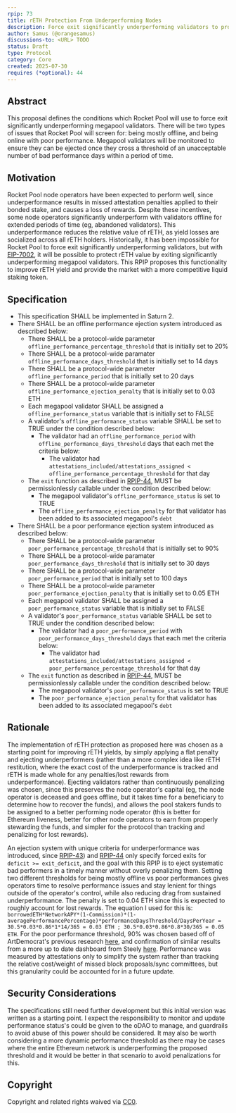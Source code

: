 ```yaml
---
rpip: 73
title: rETH Protection From Underperforming Nodes
description: Force exit significantly underperforming validators to protect rETH from yield loss.
author: Samus (@orangesamus)
discussions-to: <URL> TODO
status: Draft
type: Protocol
category: Core
created: 2025-07-30
requires (*optional): 44
---
```


## Abstract
This proposal defines the conditions which Rocket Pool will use to force exit significantly underperforming megapool validators. There will be two types of issues that Rocket Pool will screen for: being mostly offline, and being online with poor performance. Megapool validators will be monitored to ensure they can be ejected once they cross a threshold of an unacceptable number of bad performance days within a period of time.

## Motivation
Rocket Pool node operators have been expected to perform well, since underperformance results in missed attestation penalties applied to their bonded stake, and causes a loss of rewards. Despite these incentives, some node operators significantly underperform with validators offline for extended periods of time (eg, abandoned validators). This underperformance reduces the relative value of rETH, as yield losses are socialized across all rETH holders. Historically, it has been impossible for Rocket Pool to force exit significantly underperforming validators, but with [EIP-7002](https://eips.ethereum.org/EIPS/eip-7002), it will be possible to protect rETH value by exiting significantly underperforming megapool validators. This RPIP proposes this functionality to improve rETH yield and provide the market with a more competitive liquid staking token.

## Specification
- This specification SHALL be implemented in Saturn 2. 
- There SHALL be an offline performance ejection system introduced as described below:
  - There SHALL be a protocol-wide parameter `offline_performance_percentage_threshold` that is initially set to 20%
  - There SHALL be a protocol-wide paramater `offline_performance_days_threshold` that is initially set to 14 days
  - There SHALL be a protocol-wide parameter `offline_performance_period` that is initially set to 20 days
  - There SHALL be a protocol-wide parameter `offline_performance_ejection_penalty` that is initially set to 0.03 ETH
  - Each megapool validator SHALL be assigned a `offline_performance_status` variable that is initially set to FALSE
  - A validator's `offline_performance_status` variable SHALL be set to TRUE under the condition described below: 
    - The validator had an `offline_performance_period` with `offline_performance_days_threshold` days that each met the criteria below:
      - The validator had `attestations_included/attestations_assigned < offline_performance_percentage_threshold` for that day
  - The `exit` function as described in [RPIP-44](RPIP-44.md), MUST be permissionlessly callable under the condition described below:
    - The megapool validator's `offline_performance_status` is set to TRUE
    - The `offline_performance_ejection_penalty` for that validator has been added to its associated megapool's `debt`
- There SHALL be a poor performance ejection system introduced as described below:
  - There SHALL be a protocol-wide parameter `poor_performance_percentage_threshold` that is initially set to 90%
  - There SHALL be a protocol-wide paramater `poor_performance_days_threshold` that is initially set to 30 days
  - There SHALL be a protocol-wide parameter `poor_performance_period` that is initially set to 100 days
  - There SHALL be a protocol-wide parameter `poor_performance_ejection_penalty` that is initially set to 0.05 ETH
  - Each megapool validator SHALL be assigned a `poor_performance_status` variable that is initially set to FALSE
  - A validator's `poor_performance_status` variable SHALL be set to TRUE under the condition described below: 
    - The validator had a `poor_performance_period` with `poor_performance_days_threshold` days that each met the criteria below:
      - The validator had `attestations_included/attestations_assigned < poor_performance_percentage_threshold` for that day
  - The `exit` function as described in [RPIP-44](RPIP-44.md), MUST be permissionlessly callable under the condition described below:
    - The megapool validator's `poor_performance_status` is set to TRUE
    - The `poor_performance_ejection_penalty` for that validator has been added to its associated megapool's `debt`

## Rationale
The implementation of rETH protection as proposed here was chosen as a starting point for improving rETH yields, by simply applying a flat penalty and ejecting underperformers (rather than a more complex idea like rETH restitution, where the exact cost of the underperformance is tracked and rETH is made whole for any penalties/lost rewards from underperformance). Ejecting validators rather than continuously penalizing was chosen, since this preserves the node operator's capital (eg, the node operator is deceased and goes offline, but it takes time for a beneficiary to determine how to recover the funds), and allows the pool stakers funds to be assigned to a better performing node operator (this is better for Ethereum liveness, better for other node operators to earn from properly stewarding the funds, and simpler for the protocol than tracking and penalizing for lost rewards).

An ejection system with unique criteria for underperformance was introduced, since [RPIP-43](RPIP-43.md)) and [RPIP-44](RPIP-44.md) only specify forced exits for `deficit >= exit_deficit`, and the goal with this RPIP is to eject systematic bad performers in a timely manner without overly penalizing them. Setting two different thresholds for being mostly offline vs poor performances gives operators time to resolve performance issues and stay lenient for things outside of the operator's control, while also reducing drag from sustained underperformance. The penalty is set to 0.04 ETH since this is expected to roughly account for lost rewards. The equation I used for this is: `borrowedETH*NetworkAPY*(1-Commission)*(1-averagePerformancePercentage)*performanceDaysThreshold/DaysPerYear = 30.5*0.03*0.86*1*14/365 = 0.03 ETH ; 30.5*0.03*0.86*0.8*30/365 = 0.05 ETH`. For the poor performance threshold, 90% was chosen based off of ArtDemocrat's previous research [here](https://dao.rocketpool.net/t/rapid-research-incubator-submission-reth-protection-through-rpl-rerouting-deflation/2599), and confirmation of similar results from a more up to date dashboard from Steely [here](https://rocketpool.steely-test.org). Performance was measured by attestations only to simplify the system rather than tracking the relative cost/weight of missed block proposals/sync committees, but this granularity could be accounted for in a future update.

## Security Considerations
The specifications still need further development but this initial version was written as a starting point. I expect the responsibility to monitor and update performance status's could be given to the oDAO to manage, and guardrails to avoid abuse of this power should be considered. It may also be worth considering a more dynamic performance threshold as there may be cases where the entire Ethereum network is underperforming the proposed threshold and it would be better in that scenario to avoid penalizations for this.

## Copyright
Copyright and related rights waived via [CC0](https://creativecommons.org/publicdomain/zero/1.0/).
